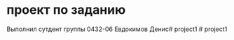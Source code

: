 # проект по заданию
Выполнил сутдент группы 0432-06 Евдокимов Денис#   p r o j e c t 1  
 #   p r o j e c t 1  
 